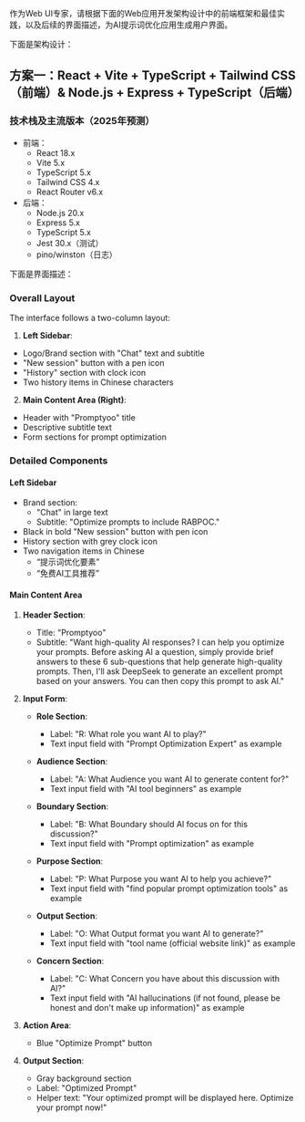 作为Web UI专家，请根据下面的Web应用开发架构设计中的前端框架和最佳实践，以及后续的界面描述，为AI提示词优化应用生成用户界面。

下面是架构设计：

## 方案一：React + Vite + TypeScript + Tailwind CSS（前端）& Node.js + Express + TypeScript（后端）

### 技术栈及主流版本（2025年预测）
- 前端：
  - React 18.x
  - Vite 5.x
  - TypeScript 5.x
  - Tailwind CSS 4.x
  - React Router v6.x
- 后端：
  - Node.js 20.x
  - Express 5.x
  - TypeScript 5.x
  - Jest 30.x（测试）
  - pino/winston（日志）

下面是界面描述：

### Overall Layout
The interface follows a two-column layout:

1. **Left Sidebar**:
- Logo/Brand section with "Chat" text and subtitle
- "New session" button with a pen icon
- "History" section with clock icon
- Two history items in Chinese characters

2. **Main Content Area (Right)**:
- Header with "Promptyoo" title
- Descriptive subtitle text
- Form sections for prompt optimization

### Detailed Components

#### Left Sidebar
- Brand section:
  - "Chat" in large text
  - Subtitle: "Optimize prompts to include RABPOC."
- Black in bold "New session" button with pen icon
- History section with grey clock icon
- Two navigation items in Chinese
  - “提示词优化要素”
  - “免费AI工具推荐”

#### Main Content Area
1. **Header Section**:
   - Title: "Promptyoo"
   - Subtitle: "Want high-quality AI responses? I can help you optimize your prompts. Before asking AI a question, simply provide brief answers to these 6 sub-questions that help generate high-quality prompts. Then, I'll ask DeepSeek to generate an excellent prompt based on your answers. You can then copy this prompt to ask AI."

2. **Input Form**:
   - **Role Section**:
     - Label: "R: What role you want AI to play?"
     - Text input field with "Prompt Optimization Expert" as example
   
   - **Audience Section**:
     - Label: "A: What Audience you want AI to generate content for?"
     - Text input field with "AI tool beginners" as example
   
   - **Boundary Section**:
     - Label: "B: What Boundary should AI focus on for this discussion?"
     - Text input field with "Prompt optimization" as example

   - **Purpose Section**:
     - Label: "P: What Purpose you want AI to help you achieve?"
     - Text input field with "find popular prompt optimization tools" as example

   - **Output Section**:
     - Label: "O: What Output format you want AI to generate?"
     - Text input field with "tool name (official website link)" as example

   - **Concern Section**:
     - Label: "C: What Concern you have about this discussion with AI?"
     - Text input field with "AI hallucinations (if not found, please be honest and don't make up information)" as example

3. **Action Area**:
   - Blue "Optimize Prompt" button

4. **Output Section**:
   - Gray background section
   - Label: "Optimized Prompt"
   - Helper text: "Your optimized prompt will be displayed here. Optimize your prompt now!"